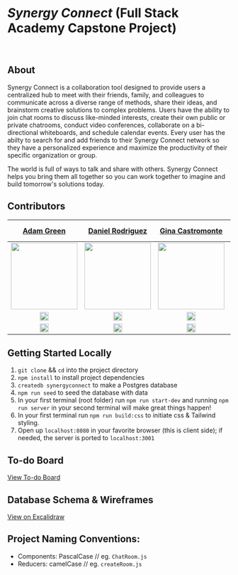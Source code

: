 # _Synergy Connect_ (Full Stack Academy Capstone Project)
</br>

## About

Synergy Connect is a collaboration tool designed to provide users a centralized hub to meet with their friends, family, and colleagues to communicate across a diverse range of methods, share their ideas, and brainstorm creative solutions to complex problems.  Users have the ability to join chat rooms to discuss like-minded interests, create their own public or private chatrooms, conduct video conferences, collaborate on a bi-directional whiteboards, and schedule calendar events.  Every user has the abilty to search for and add friends to their Synergy Connect network so they have a personalized experience and maximize the productivity of their specific organization or group.  

The world is full of ways to talk and share with others.  Synergy Connect helps you bring them all together so you can work together to imagine and build tomorrow's solutions today.


                
## Contributors

|                                                     [Adam Green](https://www.linkedin.com/in/agreen01/)                                                     |                                                   [Daniel Rodriguez](https://www.linkedin.com/in/daniel-a-rodriguez-/)                                                    |                                               [Gina Castromonte](https://www.linkedin.com/in/GinaCastromonte)                                               |                                                    [Jovan Stosic](https://www.linkedin.com/in/jovanstosic12/)                                                     |                                               [Keith Russell](https://www.linkedin.com/in/keith-g-russell/)                                               |                                                      [Olorunfemi Bamgbose](https://www.linkedin.com/in/olorunfemi-bamgbose/)                                                     |
| :----------------------------------------------------------------------------------------------------------------------------------------------------------------: | :----------------------------------------------------------------------------------------------------------------------------------------------------------------: | :----------------------------------------------------------------------------------------------------------------------------------------------------------------: | :-------------------------------------------------------------------------------------------------------------------------------------------------------------: | :----------------------------------------------------------------------------------------------------------------------------------------------------------------: | :-------------------------------------------------------------------------------------------------------------------------------------------------------------: |
| [<img src="https://github.com/team-fun/SynergyConnect/assets/124797284/7ad0763d-cfab-47d4-ac31-ecb58da3bb9e" width = "150" />](https://github.com/agreen8911) | [<img src="https://github.com/team-fun/SynergyConnect/assets/124797284/a59480d9-c159-4b2f-95d9-3358f9475101" width = "150" />](https://github.com/D-A-Rod) | [<img src="https://github.com/team-fun/SynergyConnect/assets/124797284/d5167ae9-1570-49f7-bfa5-df34b6d9facf" width = "150" />](https://github.com/GinaCastromonte) | [<img src="https://github.com/team-fun/SynergyConnect/assets/124797284/4064f9d9-d843-4330-8418-84eeff053bc3" width = "150" />](https://github.com/Jovans55) | [<img src="https://github.com/team-fun/SynergyConnect/assets/124797284/ed971719-695b-4980-8cf5-572d60f0981b" width = "150" />](https://github.com/kgr718) | [<img src="https://github.com/team-fun/SynergyConnect/assets/124797284/40a59095-21a0-4472-b69f-740c3f6bda6f" width = "150" />](https://github.com/Obamg3017) |
|   [<img src="https://user-images.githubusercontent.com/36062933/108450440-38656600-7233-11eb-9ed0-34ecedcae435.png" width="20"> ](https://github.com/NedBrennan)   |   [<img src="https://user-images.githubusercontent.com/36062933/108450440-38656600-7233-11eb-9ed0-34ecedcae435.png" width="20"> ](https://github.com/D-A-Rod)    |   [<img src="https://user-images.githubusercontent.com/36062933/108450440-38656600-7233-11eb-9ed0-34ecedcae435.png" width="20"> ](https://github.com/GinaCastromonte)    |   [<img src="https://user-images.githubusercontent.com/36062933/108450440-38656600-7233-11eb-9ed0-34ecedcae435.png" width="20"> ](https://github.com/Jovans55) | [<img src="https://user-images.githubusercontent.com/36062933/108450440-38656600-7233-11eb-9ed0-34ecedcae435.png" width="20"> ](https://github.com/kgr718)    |   [<img src="https://user-images.githubusercontent.com/36062933/108450440-38656600-7233-11eb-9ed0-34ecedcae435.png" width="20"> ](https://github.com/Obamg3017)    |
|                  [ <img src="https://static.licdn.com/sc/h/al2o9zrvru7aqj8e1x2rzsrca" width="20"> ](https://www.linkedin.com/in/agreen01/)                   |                [ <img src="https://static.licdn.com/sc/h/al2o9zrvru7aqj8e1x2rzsrca" width="20"> ](https://www.linkedin.com/in/daniel-a-rodriguez-/)                |              [ <img src="https://static.licdn.com/sc/h/al2o9zrvru7aqj8e1x2rzsrca" width="20"> ](https://www.linkedin.com/in/GinaCastromonte)              |                  [ <img src="https://static.licdn.com/sc/h/al2o9zrvru7aqj8e1x2rzsrca" width="20"> ](https://www.linkedin.com/in/jovanstosic12/)                   |            [ <img src="https://static.licdn.com/sc/h/al2o9zrvru7aqj8e1x2rzsrca" width="20"> ](https://www.linkedin.com/in/keith-g-russell/)              |                  [ <img src="https://static.licdn.com/sc/h/al2o9zrvru7aqj8e1x2rzsrca" width="20"> ](https://www.linkedin.com/in/olorunfemi-bamgbose/)                   |

## Getting Started Locally

1.  `git clone` && `cd` into the project directory
1.  `npm install` to install project dependencies
1.  `createdb synergyconnect` to make a Postgres database
1.  `npm run seed` to seed the database with data
1.  In your first terminal (root folder) run `npm run start-dev` and running `npm run server` in your second terminal will make great things happen!
1.  In your first terminal run `npm run build:css` to initiate css & Tailwind styling.
1.  Open up `localhost:8080` in your favorite browser (this is client side); if needed, the server is ported to `localhost:3001`

## To-do Board

[View To-do Board](https://github.com/orgs/team-fun/projects/2)

## Database Schema & Wireframes
[View on Excalidraw](https://excalidraw.com/#json=NZu5KIhMjJyBCj9AB2TMt,WxKRQdtulVTXTu9hOUGr0w)

## Project Naming Conventions:

* Components: PascalCase // eg. `ChatRoom.js`
* Reducers: camelCase // eg. `createRoom.js`





